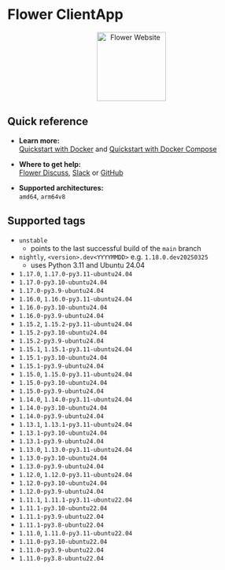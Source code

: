 # Flower ClientApp

<p align="center">
  <a href="https://flower.ai/">
    <img src="https://flower.ai/_next/image/?url=%2F_next%2Fstatic%2Fmedia%2Fflwr-head.4d68867a.png&w=384&q=75" width="140px" alt="Flower Website" />
  </a>
</p>

## Quick reference

- **Learn more:**<br>
  [Quickstart with Docker](https://flower.ai/docs/framework/docker/tutorial-quickstart-docker.html) and [Quickstart with Docker Compose](https://flower.ai/docs/framework/docker/tutorial-quickstart-docker-compose.html)

- **Where to get help:**<br>
  [Flower Discuss](https://discuss.flower.ai), [Slack](https://flower.ai/join-slack) or [GitHub](https://github.com/adap/flower)

- **Supported architectures:**<br>
  `amd64`, `arm64v8`

## Supported tags

- `unstable`
  - points to the last successful build of the `main` branch
- `nightly`, `<version>.dev<YYYYMMDD>` e.g. `1.18.0.dev20250325`
  - uses Python 3.11 and Ubuntu 24.04
- `1.17.0`, `1.17.0-py3.11-ubuntu24.04`
- `1.17.0-py3.10-ubuntu24.04`
- `1.17.0-py3.9-ubuntu24.04`
- `1.16.0`, `1.16.0-py3.11-ubuntu24.04`
- `1.16.0-py3.10-ubuntu24.04`
- `1.16.0-py3.9-ubuntu24.04`
- `1.15.2`, `1.15.2-py3.11-ubuntu24.04`
- `1.15.2-py3.10-ubuntu24.04`
- `1.15.2-py3.9-ubuntu24.04`
- `1.15.1`, `1.15.1-py3.11-ubuntu24.04`
- `1.15.1-py3.10-ubuntu24.04`
- `1.15.1-py3.9-ubuntu24.04`
- `1.15.0`, `1.15.0-py3.11-ubuntu24.04`
- `1.15.0-py3.10-ubuntu24.04`
- `1.15.0-py3.9-ubuntu24.04`
- `1.14.0`, `1.14.0-py3.11-ubuntu24.04`
- `1.14.0-py3.10-ubuntu24.04`
- `1.14.0-py3.9-ubuntu24.04`
- `1.13.1`, `1.13.1-py3.11-ubuntu24.04`
- `1.13.1-py3.10-ubuntu24.04`
- `1.13.1-py3.9-ubuntu24.04`
- `1.13.0`, `1.13.0-py3.11-ubuntu24.04`
- `1.13.0-py3.10-ubuntu24.04`
- `1.13.0-py3.9-ubuntu24.04`
- `1.12.0`, `1.12.0-py3.11-ubuntu24.04`
- `1.12.0-py3.10-ubuntu24.04`
- `1.12.0-py3.9-ubuntu24.04`
- `1.11.1`, `1.11.1-py3.11-ubuntu22.04`
- `1.11.1-py3.10-ubuntu22.04`
- `1.11.1-py3.9-ubuntu22.04`
- `1.11.1-py3.8-ubuntu22.04`
- `1.11.0`, `1.11.0-py3.11-ubuntu22.04`
- `1.11.0-py3.10-ubuntu22.04`
- `1.11.0-py3.9-ubuntu22.04`
- `1.11.0-py3.8-ubuntu22.04`
